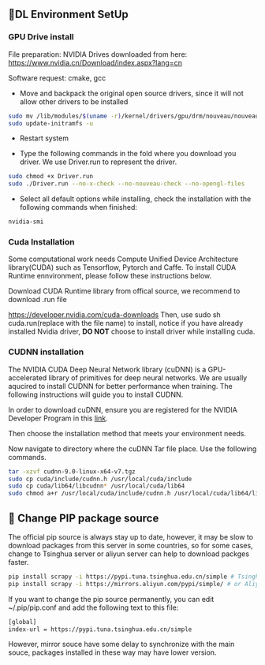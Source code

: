 ## 🧩DL Environment SetUp
### GPU Drive install
File preparation: NVIDIA Drives downloaded from here: https://www.nvidia.cn/Download/index.aspx?lang=cn

Software request: cmake, gcc

* Move and backpack the original open source drivers, since it will not allow other drivers to be installed

``` bash
sudo mv /lib/modules/$(uname -r)/kernel/drivers/gpu/drm/nouveau/nouveau.ko /lib/modules/$(uname -r)/kernel/drivers/gpu/drm/nouveau/nouveau.ko.org
sudo update-initramfs -u
```
* Restart system

* Type the following commands in the fold where you download you driver. We use Driver.run to represent the driver.

``` bash
sudo chmod +x Driver.run
sudo ./Driver.run --no-x-check --no-nouveau-check --no-opengl-files
```
* Select all default options while installing, check the installation with the following commands when finished:

``` bash
nvidia-smi
```

### Cuda Installation
Some computational work needs Compute Unified Device Architecture library(CUDA) such as Tensorflow, Pytorch and Caffe. To install CUDA Runtime ennvironment, please follow these instructions below.

Download CUDA Runtime library from offical source, we recommend to download .run file

https://developer.nvidia.com/cuda-downloads
Then, use sudo sh cuda.run(replace with the file name) to install, notice if you have already installed Nvidia driver, **DO NOT** choose to install driver while installing cuda.

### CUDNN installation
The NVIDIA CUDA Deep Neural Network library (cuDNN) is a GPU-accelerated library of primitives for deep neural networks. We are usually aqucired to install CUDNN for better performance when training. The following instructions will guide you to install CUDNN.

In order to download cuDNN, ensure you are registered for the NVIDIA Developer Program in this [link](https://developer.nvidia.com/cudnn).


Then choose the installation method that meets your environment needs.

Now navigate to directory where the cuDNN Tar file place. Use the following commands.

``` bash
tar -xzvf cudnn-9.0-linux-x64-v7.tgz
sudo cp cuda/include/cudnn.h /usr/local/cuda/include
sudo cp cuda/lib64/libcudnn* /usr/local/cuda/lib64
sudo chmod a+r /usr/local/cuda/include/cudnn.h /usr/local/cuda/lib64/libcudnn*
```

## 👥 Change PIP package source
The official pip source is always stay up to date, however, it may be slow to download packages from this server in some countries, so for some cases, change to Tsinghua server or aliyun server can help to download packges faster.

``` bash
pip install scrapy -i https://pypi.tuna.tsinghua.edu.cn/simple # Tsinghua source
pip install scrapy -i https://mirrors.aliyun.com/pypi/simple/ # or Aliyun source
```

If you want to change the pip source permanently, you can edit ~/.pip/pip.conf and add the following text to this file:

``` bash
[global]
index-url = https://pypi.tuna.tsinghua.edu.cn/simple
```

However, mirror souce have some delay to synchronize with the main souce, packages installed in these way may have lower version.